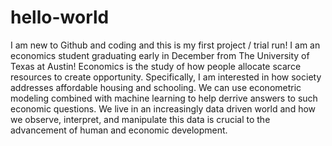 # hello-world
I am new to Github and coding and this is my first project / trial run!
I am an economics student graduating early in December from The University of Texas at Austin! Economics is the study of how people allocate scarce resources to create opportunity. Specifically, I am interested in how society addresses affordable housing and schooling. We can use econometric modeling combined with machine learning to help derrive answers to such economic questions. We live in an increasingly data driven world and how we observe, interpret, and manipulate this data is crucial to the advancement of human and economic development.
